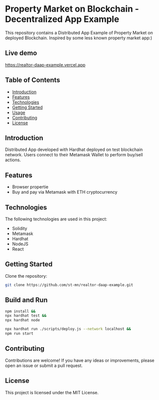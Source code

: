 # Property Market on Blockchain - Decentralized App Example

This repository contains a Distributed App Example of  Property Market on deployed Blockchain. Inspired by some less known property market app:)

## Live demo

https://realtor-daap-example.vercel.app

## Table of Contents

- [Introduction](#introduction)
- [Features](#features)
- [Technologies](#technologies)
- [Getting Started](#getting-started)
- [Usage](#usage)
- [Contributing](#contributing)
- [License](#license)

## Introduction

Distributed App developed with Hardhat deployed on test blockchain network. Users connect to their Metamask Wallet to perform buy/sell actions.

## Features

- Browser propertie
- Buy and pay via Metamask with ETH cryptocurrency

## Technologies

The following technologies are used in this project:

- Solidity
- Metamask
- Hardhat
- NodeJS
- React

## Getting Started

Clone the repository:

```bash
git clone https://github.com/st-mn/realtor-daap-example.git
```

## Build and Run

```bash
npm install &&
npx hardhat test &&
npx hardhat node
```

```bash
npx hardhat run ./scripts/deploy.js --network localhost &&
npm run start 
```

## Contributing

Contributions are welcome! If you have any ideas or improvements, please open an issue or submit a pull request.

## License

This project is licensed under the MIT License.
